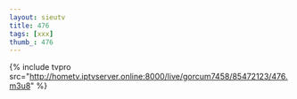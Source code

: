 ```yaml
--- 
layout: sieutv
title: 476
tags: [xxx]
thumb_: 476
---
```

{% include tvpro src="http://hometv.iptvserver.online:8000/live/gorcum7458/85472123/476.m3u8" %} 

